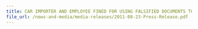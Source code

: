 ```yaml
---
title: CAR IMPORTER AND EMPLOYEE FINED FOR USING FALSIFIED DOCUMENTS TO IMPORT 27 BMW CARS
file_url: /news-and-media/media-releases/2011-08-23-Press-Release.pdf
---
```

